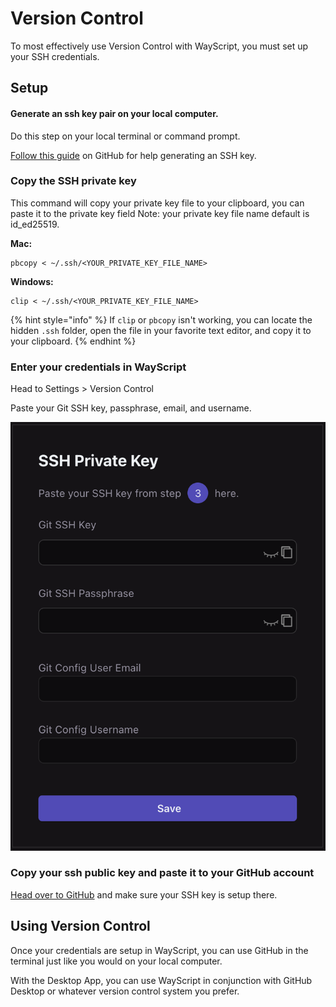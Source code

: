 # Version Control

To most effectively use Version Control with WayScript, you must set up your SSH credentials.

## Setup

#### **Generate an ssh key pair on your local computer.**

Do this step on your local terminal or command prompt.

[Follow this guide](https://docs.github.com/en/authentication/connecting-to-github-with-ssh/generating-a-new-ssh-key-and-adding-it-to-the-ssh-agent#generating-a-new-ssh-key) on GitHub for help generating an SSH key.

### Copy the SSH private key

This command will copy your private key file to your clipboard, you can paste it to the private key field Note: your private key file name default is id\_ed25519.

**Mac:**

```
pbcopy < ~/.ssh/<YOUR_PRIVATE_KEY_FILE_NAME> 
```

**Windows:**

```
clip < ~/.ssh/<YOUR_PRIVATE_KEY_FILE_NAME> 
```

{% hint style="info" %}
If `clip` or `pbcopy` isn't working, you can locate the hidden `.ssh` folder, open the file in your favorite text editor, and copy it to your clipboard.
{% endhint %}

### Enter your credentials in WayScript

Head to Settings > Version Control

Paste your Git SSH key, passphrase, email, and username.

![](<../.gitbook/assets/Screen Shot 2022-09-20 at 1.17.33 PM.png>)

### Copy your ssh public key and paste it to your GitHub account

[Head over to GitHub](https://docs.github.com/en/authentication/connecting-to-github-with-ssh/testing-your-ssh-connection) and make sure your SSH key is setup there.

## Using Version Control

Once your credentials are setup in WayScript, you can use GitHub in the terminal just like you would on your local computer.

With the Desktop App, you can use WayScript in conjunction with GitHub Desktop or whatever version control system you prefer.
